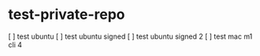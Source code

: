 # test-private-repo

[ ] test ubuntu
[ ] test ubuntu signed
[ ] test ubuntu signed 2
[ ] test mac m1 cli 4
